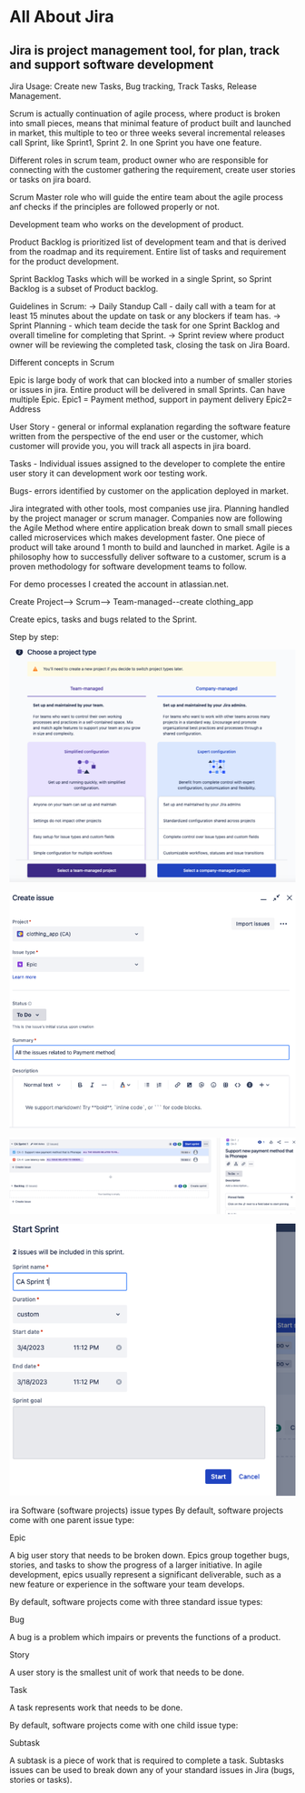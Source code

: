 # All About Jira

## Jira is project management tool, for plan, track and support software development

Jira Usage:
Create new Tasks, Bug tracking, Track Tasks, Release Management.

Scrum is actually continuation of agile process, where product is broken into small pieces, means that minimal feature of product built and launched in market, this multiple to teo or three weeks several incremental releases call Sprint, like Sprint1, Sprint 2.
In one Sprint you have one feature.

Different roles in scrum team, product owner who are responsible for connecting with the customer gathering the requirement, create user stories or tasks on jira board.

Scrum Master role who will guide the entire team about the agile process anf checks if the principles are followed properly or not.

Development team who works on the development of product.

Product Backlog is prioritized list of development team and that is derived from the roadmap and its requirement. Entire list of tasks and requirement for the product development.

Sprint Backlog Tasks which will be worked in a single Sprint, so Sprint Backlog is a subset of Product backlog.

Guidelines in Scrum:
-> Daily Standup Call - daily call with a team for at least 15 minutes about the update on task or any blockers if team has.
-> Sprint Planning - which team decide the task for one Sprint Backlog and overall timeline for completing that Sprint.
-> Sprint review where product owner will be reviewing the completed task, closing the task on Jira Board.

Different concepts in Scrum

Epic is large body of work that can blocked into a number of smaller stories or issues in jira. Entire product will be delivered in small Sprints. Can have multiple Epic.
Epic1 = Payment method, support in payment delivery
Epic2= Address

User Story - general or informal explanation regarding the software feature written from the perspective of the end user or the customer, which customer will provide you, you will track all aspects in jira board.

Tasks - Individual issues assigned to the developer to complete the entire user story it can development work oor testing work.

Bugs- errors identified by customer on the application deployed in market.

Jira integrated with other tools, most companies use jira.
Planning handled by the project manager or scrum manager.
Companies now are following the Agile Method where entire application break down to small small pieces called microservices which makes development faster. One piece of product will take around 1 month to build and launched in market.
Agile is a philosophy how to successfully deliver software to a customer, scrum is a proven methodology for software development teams to follow.

For demo processes I created the account in atlassian.net.

Create Project--> Scrum--> Team-managed--create clothing_app

Create epics, tasks and bugs related to the Sprint.

Step by step:

![1](1.png)

![2](2.png)

![3](3.png)

![4](4.png)

ira Software (software projects) issue types
By default, software projects come with one parent issue type:

Epic

A big user story that needs to be broken down. Epics group together bugs, stories, and tasks to show the progress of a larger initiative. In agile development, epics usually represent a significant deliverable, such as a new feature or experience in the software your team develops.

By default, software projects come with three standard issue types:

Bug

A bug is a problem which impairs or prevents the functions of a product.

Story

A user story is the smallest unit of work that needs to be done.

Task

A task represents work that needs to be done.

By default, software projects come with one child issue type:

Subtask

A subtask is a piece of work that is required to complete a task. Subtasks issues can be used to break down any of your standard issues in Jira (bugs, stories or tasks).
